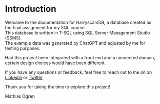 # **Introduction**  
  

Welcome to the documentation for HarryscarsDB, a database created as the final assignment for my SQL course.  
This database is written in T-SQL using SQL Server Management Studio (SSMS).  
The example data was generated by ChatGPT and adjusted by me for testing purposes.

Had this project been integrated with a front end and a connected domain, certain design choices would have been different.

If you have any questions or feedback, feel free to reach out to me on on [LinkedIn](https://www.linkedin.com/in/mathias-ogren/) or [Twitter](https://x.com/Battl3junk1e)


Thank you for taking the time to explore this project!

Mathias Ögren